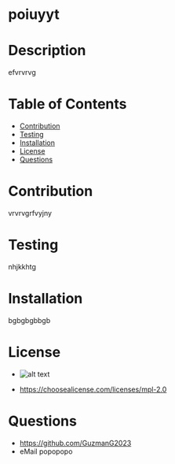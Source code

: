 # poiuyyt

# Description

efvrvrvg

# Table of Contents

- [Contribution](#Contribution)
- [Testing](#Testing)
- [Installation](#Installation)
- [License](#License)
- [Questions](#Questions)

# Contribution

vrvrvgrfvyjny

# Testing

nhjkkhtg

# Installation

bgbgbgbbgb

# License

- ![alt text](https://img.shields.io/static/v1?label=license&message=Mozilla&color=brightgreen)

- https://choosealicense.com/licenses/mpl-2.0

# Questions

- https://github.com/GuzmanG2023
- eMail popopopo
